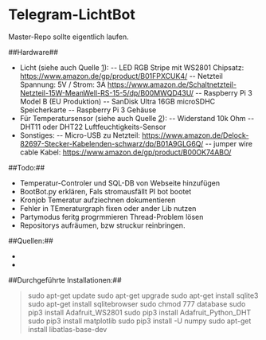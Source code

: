 # Telegram-LichtBot

Master-Repo sollte eigentlich laufen.

##Hardware##
- Licht (siehe auch Quelle [1]): 
-- LED RGB Stripe mit WS2801 Chipsatz: https://www.amazon.de/gp/product/B01FPXCUK4/
-- Netzteil Spannung: 5V / Strom: 3A https://www.amazon.de/Schaltnetzteil-Netzteil-15W-MeanWell-RS-15-5/dp/B00MWQD43U/
-- Raspberry Pi 3 Model B (EU Produktion) 
-- SanDisk Ultra 16GB microSDHC Speicherkarte
-- Raspberry Pi 3 Gehäuse
- Für Temperatursensor (siehe auch Quelle [2]):
-- Widerstand 10k Ohm 
-- DHT11 oder DHT22 Luftfeuchtigkeits-Sensor
- Sonstiges:
-- Micro-USB zu Netzteil: https://www.amazon.de/Delock-82697-Stecker-Kabelenden-schwarz/dp/B01A9GLG6Q/
-- jumper wire cable Kabel: https://www.amazon.de/gp/product/B00OK74ABO/

##Todo:##
- Temperatur-Controler und SQL-DB von Webseite hinzufügen
- BootBot.py erklären, Fals stromausfällt PI bot bootet
- Kronjob Temeratur aufziechnen dokumentieren
- Fehler in TEmeraturgraph fixen oder ander Lib nutzen
- Partymodus feritg progrmmieren Thread-Problem lösen
- Repositorys aufräumen, bzw struckur reinbringen. 


##Quellen:##
- [1]: https://tutorials-raspberrypi.de/raspberry-pi-ws2801-rgb-led-streifen-anschliessen-steuern/
- [2]: https://tutorials-raspberrypi.de/raspberry-pi-luftfeuchtigkeit-temperatur-messen-dht11-dht22/

##Durchgeführte Installationen:##
> sudo apt-get update
> sudo apt-get upgrade
> sudo apt-get install sqlite3
> sudo apt-get install sqlitebrowser
> sudo chmod 777 database
> sudo pip3 install Adafruit_WS2801
> sudo pip3 install Adafruit_Python_DHT
> sudo pip3 install matplotlib
> sudo pip3 install -U numpy
> sudo apt-get install libatlas-base-dev
